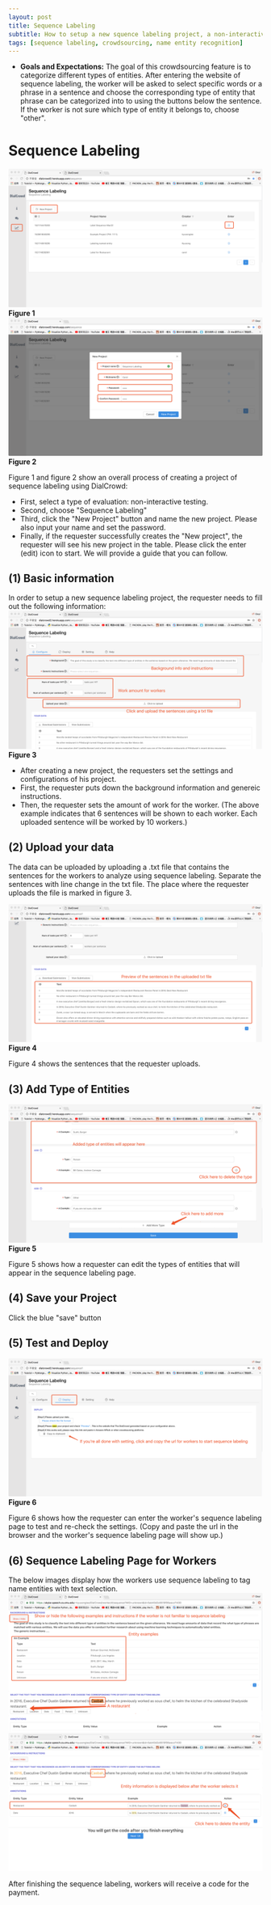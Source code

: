 ```yaml
---
layout: post
title: Sequence Labeling
subtitle: How to setup a new squence labeling project, a non-interactive test, in DialCrowd Admin
tags: [sequence labeling, crowdsourcing, name entity recognition]
---
```


-  **Goals and Expectations:** The goal of this crowdsourcing feature is to categorize different types of entities. After entering the website of sequence labeling, the worker will be asked to select specific words or a phrase in a sentence and choose the corresponding type of entity that phrase can be categorized into to using the buttons below the sentence. If the worker is not sure which type of entity it belongs to, choose "other".

# Sequence Labeling
![Image](../img/sl-1.png)
**Figure 1**
![Image](../img/sl-2.png)
**Figure 2**

Figure 1 and figure 2 show an overall process of creating a project of sequence labeling using DialCrowd:

- First, select a type of evaluation: non-interactive testing.
- Second, choose "Sequence Labeling"
- Third, click the "New Project" button and name the new project. Please also input your name and set the password.
- Finally, if the requester successfully creates the "New project", the requester will see his new project in the table. Please click the enter (edit) icon to start. We will provide a guide that you can follow.

## (1) Basic information 
In order to setup a new sequence labeling project, the requester needs to fill out the following information:
![Image](../img/sl-3.png)
**Figure 3**

- After creating a new project, the requesters set the settings and configurations of his project.
- First, the requester puts down the background information and genereic instructions.
- Then, the requester sets the amount of work for the worker. (The above example indicates that 6 sentences will be shown to each worker. Each uploaded sentence will be worked by 10 workers.)

## (2) Upload your data
The data can be uploaded by uploading a .txt file that contains the sentences for the workers to analyze using sequence labeling. Separate the sentences with line change in the txt file. The place where the requester uploads the file is marked in figure 3.

![Image](../img/sl-4.png)
**Figure 4**

Figure 4 shows the sentences that the requester uploads.

## (3) Add Type of Entities
![Image](../img/sl-5.png)
**Figure 5**

Figure 5 shows how a requester can edit the types of entities that will appear in the sequence labeling page.

## (4) Save your Project

Click the blue "save" button

## (5) Test and Deploy
![Image](../img/sl-6.png)
**Figure 6**

Figure 6 shows how the requester can enter the worker's sequence labeling page to test and re-check the settings. (Copy and paste the url in the browser and the worker's sequence labeling page will show up.)

## (6) Sequence Labeling Page for Workers
The below images display how the workers use sequence labeling to tag name entities with text selection.
![Image](../img/sl-7.png)
![Image](../img/sq-8.png)

After finishing the sequence labeling, workers will receive a code for the payment.
